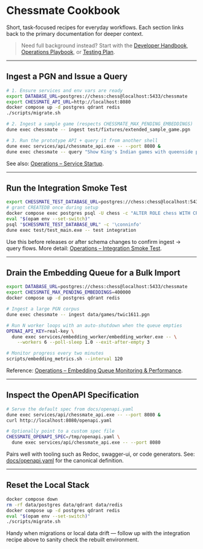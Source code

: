 # Chessmate Cookbook

Short, task-focused recipes for everyday workflows. Each section links back to
the primary documentation for deeper context.

> Need full background instead? Start with the [Developer Handbook](DEVELOPER.md),
> [Operations Playbook](OPERATIONS.md), or [Testing Plan](TESTING.md).

---

## Ingest a PGN and Issue a Query
```sh
# 1. Ensure services and env vars are ready
export DATABASE_URL=postgres://chess:chess@localhost:5433/chessmate
export CHESSMATE_API_URL=http://localhost:8080
docker compose up -d postgres qdrant redis
./scripts/migrate.sh

# 2. Ingest a sample game (respects CHESSMATE_MAX_PENDING_EMBEDDINGS)
dune exec chessmate -- ingest test/fixtures/extended_sample_game.pgn

# 3. Run the prototype API + query it from another shell
dune exec services/api/chessmate_api.exe -- --port 8080 &
dune exec chessmate -- query "Show King's Indian games with queenside pressure"
```
See also: [Operations – Service Startup](OPERATIONS.md#service-startup).

---

## Run the Integration Smoke Test
```sh
export CHESSMATE_TEST_DATABASE_URL=postgres://chess:chess@localhost:5433/postgres
# grant CREATEDB once during setup
docker compose exec postgres psql -U chess -c "ALTER ROLE chess WITH CREATEDB;"
eval "$(opam env --set-switch)"
psql "$CHESSMATE_TEST_DATABASE_URL" -c '\conninfo'
dune exec test/test_main.exe -- test integration
```
Use this before releases or after schema changes to confirm ingest → query flows.
More detail: [Operations – Integration Smoke Test](OPERATIONS.md#integration-smoke-test).

---

## Drain the Embedding Queue for a Bulk Import
```sh
export DATABASE_URL=postgres://chess:chess@localhost:5433/chessmate
export CHESSMATE_MAX_PENDING_EMBEDDINGS=400000
docker compose up -d postgres qdrant redis

# Ingest a large PGN corpus
dune exec chessmate -- ingest data/games/twic1611.pgn

# Run N worker loops with an auto-shutdown when the queue empties
OPENAI_API_KEY=real-key \
  dune exec services/embedding_worker/embedding_worker.exe -- \
    --workers 6 --poll-sleep 1.0 --exit-after-empty 3

# Monitor progress every two minutes
scripts/embedding_metrics.sh --interval 120
```
Reference: [Operations – Embedding Queue Monitoring & Performance](OPERATIONS.md#embedding-queue-monitoring--performance).

---

## Inspect the OpenAPI Specification
```sh
# Serve the default spec from docs/openapi.yaml
dune exec services/api/chessmate_api.exe -- --port 8080 &
curl http://localhost:8080/openapi.yaml

# Optionally point to a custom spec file
CHESSMATE_OPENAPI_SPEC=/tmp/openapi.yaml \
  dune exec services/api/chessmate_api.exe -- --port 8080
```
Pairs well with tooling such as Redoc, swagger-ui, or code generators.
See: [docs/openapi.yaml](openapi.yaml) for the canonical definition.

---

## Reset the Local Stack
```sh
docker compose down
rm -rf data/postgres data/qdrant data/redis
docker compose up -d postgres qdrant redis
eval "$(opam env --set-switch)"
./scripts/migrate.sh
```
Handy when migrations or local data drift — follow up with the integration
recipe above to sanity check the rebuilt environment.

